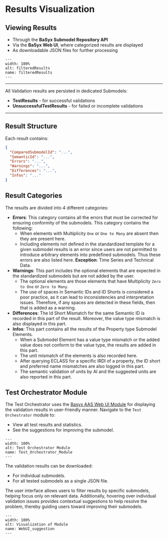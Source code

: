 # Results Visualization

## Viewing Results

- Through the **BaSyx Submodel Repository API**
- Via the **BaSyx Web UI**, where categorized results are displayed
- As downloadable JSON files for further processing

```{figure} ./images/filteredResults.PNG
---
width: 100%
alt: filteredResults
name: filteredResults
---
```

---
All Validation results are persisted in dedicated Submodels:

- **TestResults** - for successful validations
- **UnsuccessfulTestResults** - for failed or incomplete validations
---

## Result Structure

Each result contains:

```json
{
  "ComparedSubmodelId": "...",
  "SemanticId": "...",
  "Errors": "...",
  "Warnings": "...",
  "Differences": "...",
  "Infos": "..."
}
```

## Result Categories
The results are divided into 4 different categories:

- **Errors**: This category contains all the errors that must be corrected for ensuring conformity of the submodels. This category contains the following:
  - When elements with Multiplicity `One` or `One to Many` are absent then they are present here.
  - Including elements not defined in the standardized template for a given submodel results is an error since users are not permitted to introduce arbitrary elements into predefined submodels. Thus these errors are also listed here. 
  **Exception**: Time Series and Technical Data.
- **Warnings**: This part includes the optional elements that are expected in the standardized submodels but are not added by the user. 
  - The optional elements are those elements that have Multiplicity `Zero to One` or `Zero to Many`. 
  - The use of spaces in Semantic IDs and ID Shorts is considered a poor practice, as it can lead to inconsistencies and interpretation issues. Therefore, if any spaces are detected in these fields, then that is added as a warning.
- **Differences**: The Id Short Mismatch for the same Semantic ID is recorded in this part of the result. Moreover, the value type mismatch is also displayed in this part. 
- **Infos**: This part contains all the results of the Property type Submodel Elements. 
  - When a Submodel Element has a value type mismatch or the added value does not conform to the value type, the results are added in this part. 
  - The unit mismatch of the elements is also recorded here. 
  - After querying ECLASS for a specific IRDI of a property, the ID short and preferred name mismatches are also logged in this part. 
  - The semantic validation of units by AI and the suggested units are also reported in this part.    

## Test Orchestrator Module

The Test Orchestrator uses the [Basyx AAS Web UI Module](https://github.com/eclipse-basyx/basyx-aas-web-ui/tree/main/aas-web-ui/src/pages/modules) for displaying the validation results in user-friendly manner. Navigate to the `Test Orchestrator` module to:

- View all test results and statistics.
- See the suggestions for improving the submodel. 


```{figure} ./images/Test_Orchestrator_Module.jpeg
---
width: 100%
alt: Test Orchestrator Module
name: Test_Orchestrator_Module
---
```
The validation results can be downloaded:
- For individual submodels.
- For all tested submodels as a single JSON file.

The user interface allows users to filter results by specific submodels, helping focus only on relevant data. Additionally, hovering over individual validation issues provides contextual suggestions to help resolve the problem, thereby guiding users toward improving their submodels.

```{figure} ./images/WebUI_suggestion.png
---
width: 100%
alt: Visualization of Module
name: WebUI_suggestion
---
```
